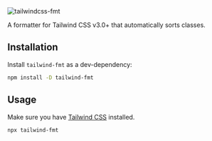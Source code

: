 <img src="https://cdn.discordapp.com/attachments/1038128472054304848/1278799213123207188/tailwind-fmt.png?ex=66d21e13&is=66d0cc93&hm=812932e38a5d060d90745aebb7b5c1ea3b072ca8251aa5591cafe88e6785b3ae&" alt="tailwindcss-fmt" />

A formatter for Tailwind CSS v3.0+ that automatically sorts classes.

## Installation

Install `tailwind-fmt` as a dev-dependency:

```sh
npm install -D tailwind-fmt
```

## Usage

Make sure you have [Tailwind CSS](https://tailwindcss.com/docs/installation) installed.

```sh
npx tailwind-fmt
```
